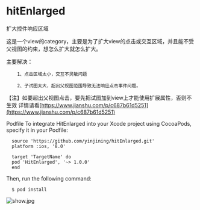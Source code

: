 # hitEnlarged
扩大控件响应区域

这是一个view的category，主要是为了扩大view的点击或交互区域，并且能不受父视图的约束，想怎么扩大就怎么扩大。

主要解决：

        1、点击区域太小，交互不灵敏问题

        2、子试图太大，超出父视图范围导致无法响应点击事件问题。
        
【注】如要超出父视图点击，要先把试图加到view上才能使用扩展属性，否则不生效
详情请看[https://www.jianshu.com/p/c687b61d5251](https://www.jianshu.com/p/c687b61d5251)

Podfile
To integrate HitEnlarged into your Xcode project using CocoaPods, specify it in your Podfile:

      source 'https://github.com/yinjining/hitEnlarged.git'
      platform :ios, '8.0'

      target 'TargetName' do
      pod 'HitEnlarged', '~> 1.0.0'
      end
      
Then, run the following command:

      $ pod install
        
![show.jpg](https://upload-images.jianshu.io/upload_images/2953881-49c2926fd74e9f91.jpg?imageMogr2/auto-orient/strip%7CimageView2/2/w/1240)
